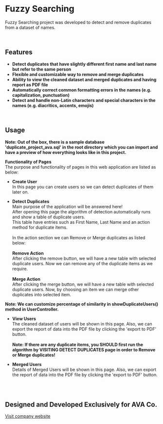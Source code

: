 <br />

# Fuzzy Searching

Fuzzy Searching project was developed to detect and remove duplicates from a dataset of names.

<br />

## Features

- **Detect duplicates that have slightly different first name and last name but refer to the same person**
- **Flexible and customizable way to remove and merge duplicates**
- **Ability to view the cleaned dataset and merged duplicates and having report as PDF file**
- **Automatically correct common formatting errors in the names (e.g. capitalization, punctuation)**
- **Detect and handle non-Latin characters and special characters in the names (e.g. diacritics, accents, emojis)**

<br />

## Usage

**Note: Out of the box, there is a sample database 'duplicate_project_ava.sql' in the root directory which you can import and have a preview of how everything looks like in this project.** <br />

**Functionality of Pages** <br />
The purpose and functionality of pages in this web application are listed as below:

- **Create User** <br />
In this page you can create users so we can detect duplicates of them later on. <br />

- **Detect Duplicates** <br />
Main purpose of the application will be answered here! <br />
After opening this page the algorithm of detection automatically runs and show a table of duplicate users. <br />
This table have entries such as First Name, Last Name and an action method for duplicate items. <br /> <br />
In the action section we can Remove or Merge duplicates as listed below: <br /> <br/>
**Remove Action** <br />
After clicking the remove button, we will have a new table with selected duplicate users. Now we can remove any of the duplicate items as we require. <br /> <br />
**Merge Action** <br />
After clicking the merge button, we will have a new table with selected duplicate users. Now, by choosing an item we can merge other duplicates into selected item. <br />

**Note: We can customize percentage of similarity in showDuplicateUsers() method in UserController.**

- **View Users** <br />
The cleaned dataset of users will be shown in this page. Also, we can export the report of data into the PDF file by clicking the 'export to PDF' button. <br /> <br/>
**Note: If there are any duplicate items, you SHOULD first run the algorithm by VISITING DETECT DUPLICATES page in order to Remove or Merge duplicates!** <br />

- **Merged Users** <br />
Details of Merged Users will be shown in this page. Also, we can export the report of data into the PDF file by clicking the 'export to PDF' button.

<br />
<br />

## Designed and Developed Exclusively for AVA Co.

<a href="https://ava.ir/index.php/en/">Visit company website</a>